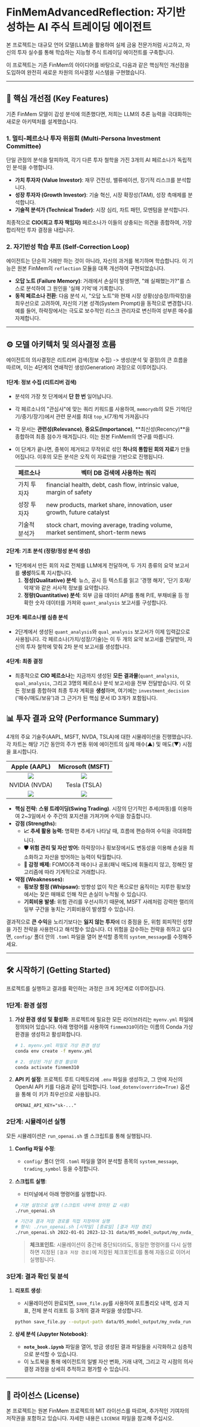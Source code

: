



# FinMemAdvancedReflection: 자기반성하는 AI 주식 트레이딩 에이전트

본 프로젝트는 대규모 언어 모델(LLM)을 활용하여 실제 금융 전문가처럼 사고하고, 자신의 투자 실수를 통해 학습하는 지능형 주식 트레이딩 에이전트를 구축합니다.

이 프로젝트는 기존 FinMem의 아이디어를 바탕으로, 다음과 같은 핵심적인 개선점을 도입하여 완전히 새로운 차원의 의사결정 시스템을 구현했습니다.

---

## 🚀 핵심 개선점 (Key Features)

기존 FinMem 모델이 감성 분석에 의존했다면, 저희는 LLM의 추론 능력을 극대화하는 새로운 아키텍처를 설계했습니다.

### 1. 멀티-페르소나 투자 위원회 (Multi-Persona Investment Committee)

단일 관점의 분석을 탈피하여, 각기 다른 투자 철학을 가진 3개의 AI 페르소나가 독립적인 분석을 수행합니다.

-   **가치 투자자 (Value Investor)**: 재무 건전성, 밸류에이션, 장기적 리스크를 분석합니다.
-   **성장 투자자 (Growth Investor)**: 기술 혁신, 시장 확장성(TAM), 성장 촉매제를 분석합니다.
-   **기술적 분석가 (Technical Trader)**: 시장 심리, 차트 패턴, 모멘텀을 분석합니다.

최종적으로 **CIO(최고 투자 책임자)** 페르소나가 이들의 상충되는 의견을 종합하여, 가장 합리적인 투자 결정을 내립니다.

### 2. 자기반성 학습 루프 (Self-Correction Loop)
에이전트는 단순히 거래만 하는 것이 아니라, 자신의 과거를 복기하며 학습합니다. 이 기능은 원본 FinMem의 `reflection` 모듈을 대폭 개선하여 구현되었습니다.

-   **오답 노트 (Failure Memory)**: 거래에서 손실이 발생하면, "왜 실패했는가?"를 스스로 분석하여 그 원인을 '실패 기억'에 기록합니다.
-   **동적 페르소나 전환**: 다음 분석 시, "오답 노트"와 현재 시장 상황(상승장/하락장)을 최우선으로 고려하여, 자신의 기본 성격(System Prompt)을 동적으로 변경합니다. 예를 들어, 하락장에서는 극도로 보수적인 리스크 관리자로 변신하여 섣부른 매수를 자제합니다.



---

## ⚙️ 모델 아키텍처 및 의사결정 흐름

에이전트의 의사결정은 리트리버 검색(정보 수집) -> 생성(분석 및 결정)의 큰 흐름을 따르며, 이는 4단계의 연쇄적인 생성(Generation) 과정으로 이루어집니다.

#### **1단계: 정보 수집 (리트리버 검색)**
- 분석의 가장 첫 단계에서 **단 한 번** 일어납니다.

- 각 페르소나의 "관심사"에 맞는 쿼리 키워드를 사용하여, `memorydb`의 모든 기억(단기/중기/장기)에서 관련 문서를 최대 `top_k`(7개)씩 가져옵니다

- 각 문서는 **관련성(Relevance)**,  **중요도(Importance)**, **최신성(Recency)**을 종합하여 최종 점수가 매겨집니다.  이는 원본 FinMem의 연구를 따릅니다.

- 이 단계가 끝나면, 중복이 제거되고 무작위로 섞인 **하나의 통합된 회의 자료**가 만들어집니다. 이후의 모든 분석은 오직 이 자료만을 기반으로 진행됩니다.

  | 페르소나      | 벡터 DB 검색에 사용하는 쿼리                                 |
  | ------------- | ------------------------------------------------------------ |
  | 가치 투자자   | financial health, debt, cash flow, intrinsic value, margin of safety |
  | 성장 투자자   | new products, market share, innovation, user growth, future catalyst |
  | 기술적 분석가 | stock chart, moving average, trading volume, market sentiment, short-term news |

#### **2단계: 기초 분석 (정량/정성 분석 생성)**
-   1단계에서 만든 회의 자료 전체를 LLM에게 전달하며, 두 가지 종류의 요약 보고서를 **생성**하도록 지시합니다.
    1.  **정성(Qualitative) 분석**: 뉴스, 공시 등 텍스트를 읽고 '경쟁 해자', '단기 호재/악재'와 같은 서사적 정보를 요약합니다.
    2.  **정량(Quantitative) 분석**: 외부 금융 데이터 API를 통해 P/E, 부채비율 등 정확한 숫자 데이터를 가져와 `quant_analysis` 보고서를 구성합니다.

#### **3단계: 페르소나별 심층 분석**
-   2단계에서 생성된 `quant_analysis`와 `qual_analysis` 보고서가 이제 입력값으로 사용됩니다. 각 페르소나(가치/성장/기술)는 이 두 개의 요약 보고서를 전달받아, 자신의 투자 철학에 맞춰 2차 분석 보고서를 생성합니다.

#### **4단계: 최종 결정**
- 최종적으로 **CIO 페르소나**는 지금까지 생성된 **모든 결과물**(`quant_analysis`, `qual_analysis`, 그리고 3명의 페르소나 분석 보고서)을 전부 전달받습니다. 이 모든 정보를 종합하여 최종 투자 계획을 **생성**하며, 여기에는 `investment_decision` ('매수/매도/보유')과 그 근거가 된 핵심 문서 ID 3개가 포함됩니다.

  

## 📊 투자 결과 요약 (Performance Summary)

4개의 주요 기술주(AAPL, MSFT, NVDA, TSLA)에 대한 시뮬레이션을 진행했습니다. 각 차트는 해당 기간 동안의 주가 변동 위에 에이전트의 실제 매수(▲) 및 매도(▼) 시점을 표시합니다.

|       Apple (AAPL)        |     Microsoft (MSFT)      |
| :-----------------------: | :-----------------------: |
| ![](result/aapl/aapl.png) | ![](result/msft/msft.png) |
|       NVIDIA (NVDA)       |       Tesla (TSLA)        |
| ![](result/nvda/nvda.png) | ![](result/tsla/tsla.png) |



- **핵심 전략:** **스윙 트레이딩(Swing Trading)**. 시장의 단기적인 추세(파동)를 이용하여 2~3일에서 수 주간의 포지션을 가져가며 수익을 창출합니다.
- **강점 (Strengths):**
  - **📈 추세 활용 능력:** 명확한 추세가 나타날 때, 흐름에 편승하여 수익을 극대화합니다.
  - **🛡️ 위험 관리 및 자산 방어:** 하락장이나 횡보장에서도 변동성을 이용해 손실을 최소화하고 자산을 방어하는 능력이 탁월합니다.
  - **🤖 감정 배제:** FOMO(추격 매수)나 공포(패닉 매도)에 휘둘리지 않고, 정해진 알고리즘에 따라 기계적으로 거래합니다.
- **약점 (Weaknesses):**
  - **횡보장 함정 (Whipsaw):** 방향성 없이 작은 폭으로만 움직이는 지루한 횡보장에서는 잦은 매매로 인해 작은 손실이 누적될 수 있습니다.
  - **기회비용 발생:** 위험 관리를 우선시하기 때문에, MSFT 사례처럼 강력한 랠리의 일부 구간을 놓치는 기회비용이 발생할 수 있습니다.



결과적으로  **큰 수익**을 노리기보다는 **잃지 않는 투자**에 더 중점을 둔, 위험 회피적인 성향을 가진 전략을 사용한다고 해석할수 있습니다. 더 위험을 감수하는 전략을 취하고 싶다면, `config/` 폴더 안의 `.toml` 파일을 열어 분석할 종목의 `system_message`를 수정해주세요.



---

## 🛠️ 시작하기 (Getting Started)

프로젝트를 실행하고 결과를 확인하는 과정은 크게 3단계로 이루어집니다.

### 1단계: 환경 설정

1.  **가상 환경 생성 및 활성화**:
    프로젝트에 필요한 모든 라이브러리는 `myenv.yml` 파일에 정의되어 있습니다. 아래 명령어를 사용하여 `finmem310`이라는 이름의 Conda 가상 환경을 생성하고 활성화합니다.

    ```bash
    # 1. myenv.yml 파일로 가상 환경 생성
    conda env create -f myenv.yml
    
    # 2. 생성된 가상 환경 활성화
    conda activate finmem310
    ```

2.  **API 키 설정**:
    프로젝트 루트 디렉토리에 `.env` 파일을 생성하고, 그 안에 자신의 OpenAI API 키를 다음과 같이 입력합니다. `load_dotenv(override=True)` 옵션을 통해 이 키가 최우선으로 사용됩니다.

    ```
    OPENAI_API_KEY="sk-..."
    ```

### 2단계: 시뮬레이션 실행

모든 시뮬레이션은 `run_openai.sh` 셸 스크립트를 통해 실행됩니다.

1.  **Config 파일 수정**:
    -   `config/` 폴더 안의 `.toml` 파일을 열어 분석할 종목의 `system_message`, `trading_symbol` 등을 수정합니다.

2.  **스크립트 실행**:
    -   터미널에서 아래 명령어를 실행합니다.

    ```bash
    # 기본 설정으로 실행 (스크립트 내부에 정의된 값 사용)
    ./run_openai.sh
    
    # 기간과 결과 저장 경로를 직접 지정하여 실행
    # 형식: ./run_openai.sh [시작일] [종료일] [결과 저장 경로]
    ./run_openai.sh 2022-01-01 2023-12-31 data/05_model_output/my_nvda_run
    ```
    > **체크포인트**: 시뮬레이션이 중간에 중단되더라도, 동일한 명령어를 다시 실행하면 지정된 `[결과 저장 경로]`에 저장된 체크포인트를 통해 자동으로 이어서 실행됩니다.

### 3단계: 결과 확인 및 분석

1.  **리포트 생성**:
    -   시뮬레이션이 완료되면, `save_file.py`를 사용하여 포트폴리오 내역, 성과 지표, 전체 분석 리포트 등 3개의 결과 파일을 생성합니다.

    ```bash
    python save_file.py --output-path data/05_model_output/my_nvda_run
    ```

2.  **상세 분석 (Jupyter Notebook)**:
    -   **`note_book.ipynb`** 파일을 열어, 방금 생성된 결과 파일들을 시각화하고 심층적으로 분석할 수 있습니다.
    -   이 노트북을 통해 에이전트의 일별 자산 변화, 거래 내역, 그리고 각 시점의 의사결정 과정을 상세히 추적하고 평가할 수 있습니다.

---

## 📜 라이선스 (License)

본 프로젝트는 원본 FinMem 프로젝트의 MIT 라이선스를 따르며, 추가적인 기여자의 저작권을 포함하고 있습니다. 자세한 내용은 `LICENSE` 파일을 참고해 주십시오.